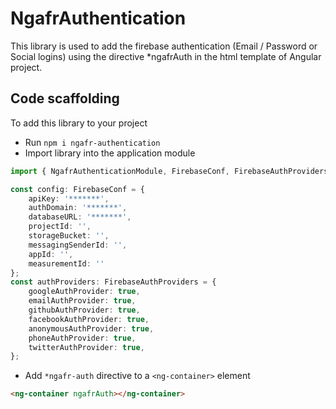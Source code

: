 # NgafrAuthentication

This library is used to add the firebase authentication (Email / Password or Social logins) using the directive *ngafrAuth in the html template of Angular project.

## Code scaffolding

To add this library to your project
* Run `npm i ngafr-authentication`
* Import library into the application module
```ts
import { NgafrAuthenticationModule, FirebaseConf, FirebaseAuthProviders } from 'ngafr-authentication';

const config: FirebaseConf = {
    apiKey: '*******',
    authDomain: '*******',
    databaseURL: '*******',
    projectId: '',
    storageBucket: '',
    messagingSenderId: '',
    appId: '',
    measurementId: ''
};
const authProviders: FirebaseAuthProviders = {
    googleAuthProvider: true,
    emailAuthProvider: true,
    githubAuthProvider: true,
    facebookAuthProvider: true,
    anonymousAuthProvider: true,
    phoneAuthProvider: true,
    twitterAuthProvider: true,
};
```
* Add `*ngafr-auth` directive to a `<ng-container>` element
```html
<ng-container ngafrAuth></ng-container>
```
